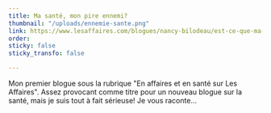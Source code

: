 ```yaml
---
title: Ma santé, mon pire ennemi?
thumbnail: "/uploads/ennemie-sante.png"
link: https://www.lesaffaires.com/blogues/nancy-bilodeau/est-ce-que-ma-sante-pourrait-etre-mon-pire-ennemi/630997
order: 
sticky: false
sticky_transfo: false

---
```

Mon premier blogue sous la rubrique "En affaires et en santé sur Les Affaires". Assez provocant comme titre pour un nouveau blogue sur la santé, mais je suis tout à fait sérieuse! Je vous raconte...